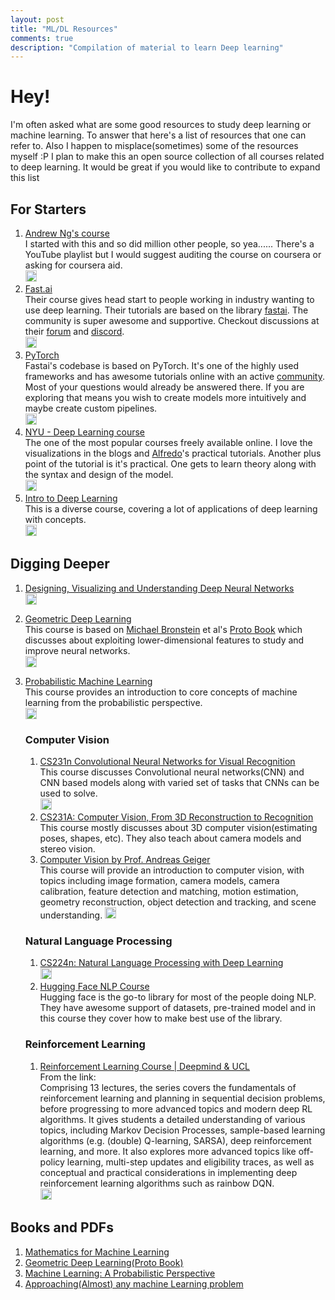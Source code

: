 ```yaml
---
layout: post
title: "ML/DL Resources"
comments: true
description: "Compilation of material to learn Deep learning"
---
```


# Hey!
I'm often asked what are some good resources to study deep learning or machine learning. To answer that here's a list of resources that one can refer to. Also I happen to misplace(sometimes) some of the resources myself :P
I plan to make this an open source collection of all courses related to deep learning. It would be great if you would like to contribute to expand this list

## For Starters
1. [Andrew Ng's course](https://www.coursera.org/learn/machine-learning)   
	I started with this and so did million other people, so yea...... 
	There's a YouTube playlist but I would suggest auditing the course on coursera or asking for coursera aid.  
	[<img style="width: 18px; height: 18px;" src = "https://www.freepnglogos.com/uploads/video-youtube-icon-27.png">](https://youtube.com/playlist?list=PLLssT5z_DsK-h9vYZkQkYNWcItqhlRJLN)
2. [Fast.ai](https://course.fast.ai/)  
	Their course gives head start to people working in industry wanting to use deep learning. Their tutorials are based on the library [fastai](https://docs.fast.ai/). The community is super awesome and supportive. Checkout discussions at their [forum](https://forums.fast.ai/) and [discord](https://discord.gg/gJCzcJAg).  
	[<img style="width: 18px; height: 18px;" src = "https://www.freepnglogos.com/uploads/video-youtube-icon-27.png">](https://youtube.com/playlist?list=PLfYUBJiXbdtRL3FMB3GoWHRI8ieU6FhfM)
3. [PyTorch](https://pytorch.org/get-started/locally/)  
	Fastai's codebase is based on PyTorch. It's one of the highly used frameworks and has awesome tutorials online with an active [community](https://discuss.pytorch.org/).
	Most of your questions would already be answered there. If you are exploring that means you wish to create models more intuitively and maybe create custom pipelines.  
	[<img style="width: 18px; height: 18px;" src = "https://www.freepnglogos.com/uploads/video-youtube-icon-27.png">](https://youtube.com/playlist?list=PL_lsbAsL_o2CTlGHgMxNrKhzP97BaG9ZN)
4. [NYU - Deep Learning course](https://atcold.github.io/NYU-DLSP21/)  
	The one of the most popular courses freely available online. I love the visualizations in the blogs and [Alfredo](https://atcold.github.io/)'s practical tutorials. Another plus point of the tutorial is it's practical. One gets to learn theory along with the syntax and design of the model.  
	[<img style="width: 18px; height: 18px;" src = "https://www.freepnglogos.com/uploads/video-youtube-icon-27.png">](https://youtube.com/playlist?list=PLLHTzKZzVU9eaEyErdV26ikyolxOsz6mq)
5. [Intro to Deep Learning](http://introtodeeplearning.com/)  
	This is a diverse course, covering a lot of applications of deep learning with concepts.  
	[<img style="width: 18px; height: 18px;" src = "https://www.freepnglogos.com/uploads/video-youtube-icon-27.png">](https://youtube.com/playlist?list=PLtBw6njQRU-rwp5__7C0oIVt26ZgjG9NI)

## Digging Deeper
1. [Designing, Visualizing and Understanding Deep Neural Networks](https://cs182sp21.github.io/)  
	[<img style="width: 18px; height: 18px;" src = "https://www.freepnglogos.com/uploads/video-youtube-icon-27.png">](https://youtube.com/playlist?list=PL_iWQOsE6TfVmKkQHucjPAoRtIJYt8a5A)
2. [Geometric Deep Learning](https://geometricdeeplearning.com/lectures/)  
	This course is based on [Michael Bronstein](https://www.imperial.ac.uk/people/m.bronstein) et al's [Proto Book]((https://arxiv.org/abs/2104.13478)) which discusses about exploiting lower-dimensional features to study and improve neural networks.  
	[<img style="width: 18px; height: 18px;" src = "https://www.freepnglogos.com/uploads/video-youtube-icon-27.png">](https://youtube.com/playlist?list=PLn2-dEmQeTfQ8YVuHBOvAhUlnIPYxkeu3)
	
3. [Probabilistic Machine Learning](https://uni-tuebingen.de/fakultaeten/mathematisch-naturwissenschaftliche-fakultaet/fachbereiche/informatik/lehrstuehle/methoden-des-maschinellen-lernens/lehre/probabilistic-machine-learning/)  
	This course provides an introduction to core concepts of machine learning from the probabilistic perspective.  
	[<img style="width: 18px; height: 18px;" src = "https://www.freepnglogos.com/uploads/video-youtube-icon-27.png">](https://www.youtube.com/playlist?list=PL05umP7R6ij1tHaOFY96m5uX3J21a6yNd)  
	### Computer Vision
	1. [CS231n Convolutional Neural Networks for Visual Recognition](https://cs231n.github.io/)  
		This course discusses Convolutional neural networks(CNN) and CNN based models along with varied set of tasks that CNNs can be used to solve.  
		[<img style="width: 18px; height: 18px;" src = "https://www.freepnglogos.com/uploads/video-youtube-icon-27.png">](https://www.youtube.com/playlist?list=PLC1qU-LWwrF64f4QKQT-Vg5Wr4qEE1Zxk)
	2. [CS231A: Computer Vision, From 3D Reconstruction to Recognition](https://web.stanford.edu/class/cs231a/)  
		This course mostly discusses about 3D computer vision(estimating poses, shapes, etc). They also teach about camera models and stereo vision.
	3. [Computer Vision by Prof. Andreas Geiger](https://uni-tuebingen.de/fakultaeten/mathematisch-naturwissenschaftliche-fakultaet/fachbereiche/informatik/lehrstuehle/autonomous-vision/lectures/computer-vision/)  
		This course will provide an introduction to computer vision, with topics including image formation, camera models, camera calibration, feature detection and matching, motion estimation, geometry reconstruction, object detection and tracking, and scene understanding.
		[<img style="width: 18px; height: 18px;" src = "https://www.freepnglogos.com/uploads/video-youtube-icon-27.png">](https://youtube.com/playlist?list=PL05umP7R6ij35L2MHGzis8AEHz7mg381_)
	### Natural Language Processing
	1. [CS224n: Natural Language Processing with Deep Learning](http://web.stanford.edu/class/cs224n/)  
		[<img style="width: 18px; height: 18px;" src = "https://www.freepnglogos.com/uploads/video-youtube-icon-27.png">](https://youtube.com/playlist?list=PLoROMvodv4rOSH4v6133s9LFPRHjEmbmJ)
	2. [Hugging Face NLP Course](https://huggingface.co/course/chapter1?fw=pt)  
		Hugging face is the go-to library for most of the people doing NLP. They have awesome support of datasets, pre-trained model and in this course they cover how to make best use of the library.  
	### Reinforcement Learning
	1. [Reinforcement Learning Course | Deepmind & UCL](https://deepmind.com/learning-resources/reinforcement-learning-series-2021)  
		From the link:   
		Comprising 13 lectures, the series covers the fundamentals of reinforcement learning and planning in sequential decision problems, before progressing to more advanced topics and modern deep RL algorithms. It gives students a detailed understanding of various topics, including Markov Decision Processes, sample-based learning algorithms (e.g. (double) Q-learning, SARSA), deep reinforcement learning, and more. It also explores more advanced topics like off-policy learning, multi-step updates and eligibility traces, as well as conceptual and practical considerations in implementing deep reinforcement learning algorithms such as rainbow DQN.  
		[<img style="width: 18px; height: 18px;" src = "https://www.freepnglogos.com/uploads/video-youtube-icon-27.png">](https://youtube.com/playlist?list=PLqYmG7hTraZBKeNJ-JE_eyJHZ7XgBoAyb)
		
		
## Books and PDFs
1. [Mathematics for Machine Learning](https://mml-book.github.io/book/mml-book.pdf)
2. [Geometric Deep Learning(Proto Book)](https://arxiv.org/abs/2104.13478)
3. [Machine Learning: A Probabilistic Perspective](http://noiselab.ucsd.edu/ECE228/Murphy_Machine_Learning.pdf)
4. [Approaching(Almost) any machine Learning problem](https://github.com/abhishekkrthakur/approachingalmost/blob/master/AAAMLP.pdf)

